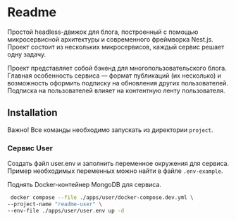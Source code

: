 # Readme

Простой headless-движок для блога, построенный с помощью микросервисной архитектуры и современного фреймворка Nest.js. Проект состоит из нескольких микросервисов, каждый сервис решает одну задачу.

Проект представляет собой бэкенд для многопользовательского блога. Главная особенность сервиса — формат публикаций (их несколько) и возможность оформить подписку на обновления других пользователей. Подписка на пользователей влияет на контентную ленту пользователя.

## Installation

Важно! Все команды необходимо запускать из директории `project`.

### Сервис User
Создать файл user.env и заполнить переменное окружения для сервиса. Пример необходимых переменных можно найти в файле `.env-example`.

Поднять Docker-контейнер MongoDB для сервиса.

```bash
 docker compose --file ./apps/user/docker-compose.dev.yml \
--project-name "readme-user" \
--env-file ./apps/user/user.env up -d
```
